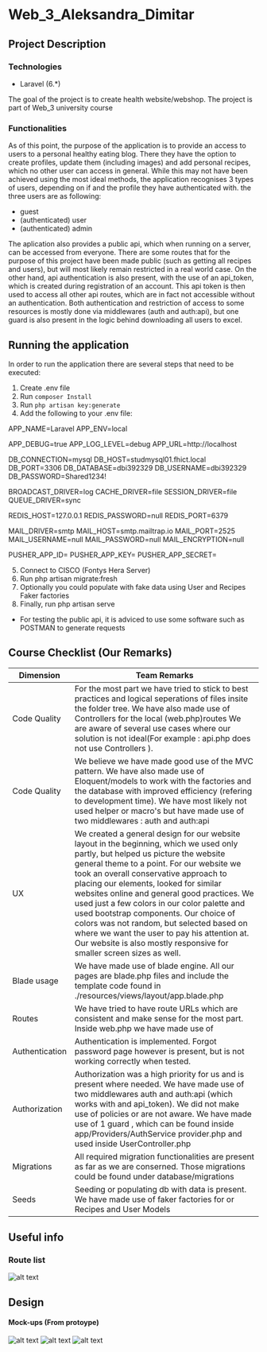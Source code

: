 # Web_3_Aleksandra_Dimitar

## Project Description

### Technologies

- Laravel (6.*)

The goal of the project is to create health website/webshop. The project is part of Web_3 university course

### Functionalities

As of this point, the purpose of the application is to provide an access to users to a personal healthy eating blog. There they have the option to create profiles, update them (including images) and add personal recipes, which no other user can access in general.
While this may not have been achieved using the most ideal methods, the application recognises 3 types of users, depending on if and the profile they have authenticated with. the three users are as following:
- guest
- (authenticated) user
- (authenticated) admin

The aplication also provides a public api, which when running on a server, can be accessed from everyone. There are some routes that for the purpose of this project have been made public (such as getting all recipes and users), but will most likely remain restricted in a real world case. On the other hand, api authentication is also present, with the use of an api_token, which is created during registration of an account. This api token is then used to access all other api routes, which are in fact not accessible without an authentication. Both authentication and restriction of access to some resources is mostly done via middlewares (auth and auth:api), but one guard is also present in the logic behind downloading all users to excel.

## Running the application 
In order to run the application there are several steps that need to be executed:
1. Create .env file
2. Run `composer Install`
3. Run `php artisan key:generate`
4. Add the following to your .env file:

APP_NAME=Laravel
APP_ENV=local

APP_DEBUG=true
APP_LOG_LEVEL=debug
APP_URL=http://localhost

DB_CONNECTION=mysql
DB_HOST=studmysql01.fhict.local
DB_PORT=3306
DB_DATABASE=dbi392329
DB_USERNAME=dbi392329
DB_PASSWORD=Shared1234!

BROADCAST_DRIVER=log
CACHE_DRIVER=file
SESSION_DRIVER=file
QUEUE_DRIVER=sync

REDIS_HOST=127.0.0.1
REDIS_PASSWORD=null
REDIS_PORT=6379

MAIL_DRIVER=smtp
MAIL_HOST=smtp.mailtrap.io
MAIL_PORT=2525
MAIL_USERNAME=null
MAIL_PASSWORD=null
MAIL_ENCRYPTION=null

PUSHER_APP_ID=
PUSHER_APP_KEY=
PUSHER_APP_SECRET=

5. Connect to CISCO (Fontys Hera Server)
6. Run php artisan migrate:fresh
7. Optionally you could populate with fake data using User and Recipes Faker factories
8. Finally, run php artisan serve

* For testing the public api, it is adviced to use some software such as POSTMAN to generate requests
## Course Checklist (Our Remarks)
| Dimension      | Team Remarks                                                                                                                                                                                                                                                                                                                                                                                                            |
|----------------|-------------------------------------------------------------------------------------------------------------------------------------------------------------------------------------------------------------------------------------------------------------------------------------------------------------------------------------------------------------------------------------------------------------------------|
| Code Quality   | For the most part we have tried to stick to best practices and logical seperations of files insite the folder tree. We have also made use of Controllers for the local (web.php)routes We are aware of several use cases where our solution is not ideal(For example :  api.php does not use Controllers ).                                                                                                             |
| Code Quality   | We believe we have made good use of the MVC pattern. We have also made use of Eloquent/models to work with the factories and the database with improved efficiency (refering to development time). We have most likely not used helper or macro's but have made use of two middlewares : auth and auth:api                                                                                                              |
| UX             | We created a general design for our website layout in the beginning, which we used only partly, but helped us picture the website general theme to a point. For our website we took an overall conservative approach to placing our elements, looked for similar websites online and general good practices. We used just a few colors in our color palette and used bootstrap components. Our choice of colors was not random, but selected based on where we want the user to pay his attention at. Our website is also mostly responsive for smaller screen sizes as well. |
| Blade usage    | We have made use of blade engine. All our pages are blade.php files and include the template code found in ./resources/views/layout/app.blade.php                                                                                                                                                                                                                                                                       |
| Routes         | We have tried to have route URLs which are consistent and make sense for the most part. Inside web.php we have made use of                                                                                                                                                                                                                                                                                              |
| Authentication | Authentication is implemented. Forgot password page however is present, but is not working correctly when tested.                                                                                                                                                                                                                                                                                                       |
| Authorization  | Authorization was a high priority for us and is present where needed. We have made use of two middlewares auth and auth:api (which works with and api_token). We did not make use of policies or are not aware. We have made use of 1 guard , which can be found inside app/Providers/AuthService provider.php and used inside UserController.php                                                                       |
| Migrations     | All required migration functionalities are present as far as we are conserned. Those migrations could be found under database/migrations                                                                                                                                                                                                                                                                                |
| Seeds          | Seeding or populating db with data is present. We have made use of faker factories for or Recipes and User Models                                                                                                                                                                                                                                                                                                       |
## Useful info
### Route list
![alt text](design/images/routeList.PNG)
## Design

#### Mock-ups (From protoype)

![alt text](design/mock-ups/LandingPage.png)
![alt text](design/mock-ups/Recipes.png)
![alt text](design/mock-ups/Appareal.png)

